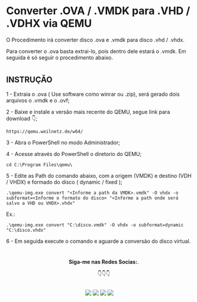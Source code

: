 # Converter .OVA / .VMDK para .VHD / .VDHX via QEMU 

O Procedimento irá converter disco .ova e .vmdk para disco .vhd / .vhdx. 

Para converter o .ova basta extrai-lo, pois dentro dele estará o .vmdk. Em seguida é só seguir o procedimento abaixo.
#

## INSTRUÇÃO

1 - Extraia o .ova ( Use software como winrar ou .zip), será gerado dois arquivos o .vmdk e o .ovf; 

2 - Baixe e instale a versão mais recente do QEMU, segue link para download 👇; 
 
    https://qemu.weilnetz.de/w64/

3 - Abra o PowerShell no modo Administrador;
       
4 - Acesse através do PowerShell o diretorio do QEMU;
   
    cd C:\Program Files\qemu\

5 - Edite as Path do comando abaixo, com a origem (VMDK) e destino (VDH / VHDX) e formado do disco ( dynamic / fixed ); 
        
    .\qemu-img.exe convert "<Informe a path da VMDK>.vmdk" -O vhdx -o subformat=<Informe o formato do disco> "<Informe a path onde será salvo a VHD ou VHDX>.vhdx"
       
   Ex.: 

    .\qemu-img.exe convert "C:\disco.vmdk" -O vhdx -o subformat=dynamic "C:\disco.vhdx" 
    
6 - Em seguida execute o comando e aguarde a conversão do disco virtual.    

#

<ul align="center"> 
  <p><b>Siga-me nas Redes Socias:</b>.</p>

  <p>👇👇👇</p>
</ul>  
  
 ##
<div align="center"> 
  <a href = "https://acesso8.blogspot.com/"><img src="https://i.imgur.com/T01dNPP.png" target="_blank"></a>
  <a href="http://www.youtube.com/channel/UCh6CzOE6aWxy_5RYG4To88g?sub_confirmation=1" target="_blank"><img src="https://i.imgur.com/Hp8VxZO.png" target="_blank"></a>
  <a href="https://twitter.com/8Acesso" target="_blank"><img src="https://i.imgur.com/NQZ8fjf.png" target="_blank"></a>
  <a href="https://www.linkedin.com/in/eduardo-rodrigues-da-silva-78895a25/" target="_blank"><img src="https://i.imgur.com/FRMLFvm.png" target="_blank"></a>
</div>
